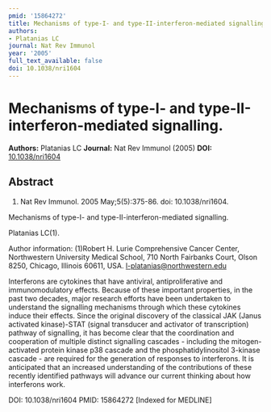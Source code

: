 ```yaml
---
pmid: '15864272'
title: Mechanisms of type-I- and type-II-interferon-mediated signalling.
authors:
- Platanias LC
journal: Nat Rev Immunol
year: '2005'
full_text_available: false
doi: 10.1038/nri1604
---
```


# Mechanisms of type-I- and type-II-interferon-mediated signalling.
**Authors:** Platanias LC
**Journal:** Nat Rev Immunol (2005)
**DOI:** [10.1038/nri1604](https://doi.org/10.1038/nri1604)

## Abstract

1. Nat Rev Immunol. 2005 May;5(5):375-86. doi: 10.1038/nri1604.

Mechanisms of type-I- and type-II-interferon-mediated signalling.

Platanias LC(1).

Author information:
(1)Robert H. Lurie Comprehensive Cancer Center, Northwestern University Medical 
School, 710 North Fairbanks Court, Olson 8250, Chicago, Illinois 60611, USA. 
l-platanias@northwestern.edu

Interferons are cytokines that have antiviral, antiproliferative and 
immunomodulatory effects. Because of these important properties, in the past two 
decades, major research efforts have been undertaken to understand the 
signalling mechanisms through which these cytokines induce their effects. Since 
the original discovery of the classical JAK (Janus activated kinase)-STAT 
(signal transducer and activator of transcription) pathway of signalling, it has 
become clear that the coordination and cooperation of multiple distinct 
signalling cascades - including the mitogen-activated protein kinase p38 cascade 
and the phosphatidylinositol 3-kinase cascade - are required for the generation 
of responses to interferons. It is anticipated that an increased understanding 
of the contributions of these recently identified pathways will advance our 
current thinking about how interferons work.

DOI: 10.1038/nri1604
PMID: 15864272 [Indexed for MEDLINE]
